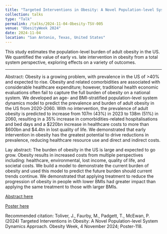 ```yaml
---
title: "Targeted Interventions in Obesity: A Novel Population-level System Dynamics Approach"
collection: talks
type: "Talk"
permalink: /talks/2024-11-04-Obesity-TSV-005
venue: "ObesityWeek 2024"
date: 2024-11-04
location: "San Antonio, Texas, United States"
---
```


This study estimates the population-level burden of adult obesity in the US. We quantified the value of early vs. late intervention in obesity from a total system perspective, exploring effects on a variety of outcomes. 

---

Abstract: Obesity is a growing problem, with prevalence in the US of >40% and expected to rise. Obesity and related comorbidities are associated with considerable healthcare expenditure; however, traditional health economic evaluations often fail to capture the full burden of obesity on a national system. We developed an age- and BMI-stratified population-level system dynamics model to predict the prevalence and burden of adult obesity in the US from 2020-2060. With no intervention, the prevalence of adult obesity is predicted to increase from 107m (43%) in 2023 to 138m (51%) in 2060, resulting in a 35% increase in comorbidities-related hospitalisations and bed days and a \$220bn increase in healthcare costs to more than \$600bn and \$4.4tn in lost quality of life. We demonstrated that early intervention in obesity has the greatest potential to drive reductions in prevalence, reducing healthcare resource use and direct and indirect costs.

Lay abstract: The burden of obesity in the US is large and expected to go grow. Obesity results in increased costs from multiple perspectives including: healthcare, environmental, lost income, quality of life, and societal costs. We build a model to demonstrate the current burden of obesity and used this model to predict the future burden should current trends continue. We demonstrated that applying treatment to reduce the progression of obesity in people with lower BMIs had greater impact than applying the same treatment to those with larger BMIs.  

[Abstract here](https://tos.planion.com/Web.User/AbstractDet?ACCOUNT=TOS&ABSID=1095279&CONF=OW2024&ssoOverride=OFF&CKEY=26MT25T06)

[Poster here](https://sciencehub.novonordisk.com/congresses/ow2024/Toliver.html)

Recommended citation: Toliver, J., Faurby, M., Padgett, T., McEwan, P. (2024) Targeted Interventions in Obesity: A Novel Population-level System Dynamics Approach. Obesity Week, 4 November 2024; Poster-118.

